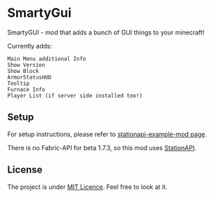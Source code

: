 # SmartyGui

SmartyGUI - mod that adds a bunch of GUI things to your minecraft!

Currently adds:

    Main Menu additional Info
    Show Version
    Show Block
    ArmorStatusHUD
    Tooltip
    Furnace Info
    Player List (if server side installed too!)
    
## Setup
For setup instructions, please refer to [stationapi-example-mod page](https://github.com/calmilamsy/stationapi-example-mod).

There is no Fabric-API for beta 1.7.3, so this mod uses [StationAPI](https://github.com/ModificationStation/StationAPI).

## License
The project is under [MIT Licence](https://raw.githubusercontent.com/ChessChicken-KZ/SmartyGui/local/LICENSE). Feel free to look at it.

